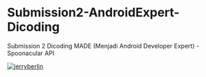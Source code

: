 # Submission2-AndroidExpert-Dicoding
Submission 2 Dicoding MADE (Menjadi Android Developer Expert) - Spoonacular API

[![jerryberlin](https://circleci.com/gh/jerryberlin/Submission2-AndroidExpert-Dicoding.svg?style=svg)](https://circleci.com/gh/jerryberlin/Submission2-AndroidExpert-Dicoding)

